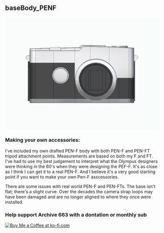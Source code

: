 ## baseBody_PENF

![baseBody_PENF](https://github.com/Archive-663/olympusPENF/blob/main/ASSETS/PENFbase_Body_Crop.jpg)

### Making your own accessories:
I've included my own drafted PEN-F body with both PEN-F and PEN-FT tripod attachment points. Measurements are based on both my F and FT. I've had to use my best judgement to interpret what the Olympus designers were thinking in the 60's when they were designing the PEF-F. It's as close as I think I can get it to a real PEN-F. And I believe it's a very good starting point if you want to make your own Pen-F asscessories. 

There are some issues with real world PEN-F and PEN-FTs. The base isn't flat; there's a slight curve. Over the decades the camera strap loops may have been damaged and are no longer aligned to where they once were installed.

### Help support Archive 663 with a dontation or monthly sub

<a href='https://ko-fi.com/P5P3MHMSF' target='_blank'><img height='36' style='border:0px;height:36px;' src='https://storage.ko-fi.com/cdn/kofi2.png?v=3' border='0' alt='Buy Me a Coffee at ko-fi.com' /></a>
